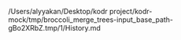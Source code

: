 /Users/alyyakan/Desktop/kodr project/kodr-mock/tmp/broccoli_merge_trees-input_base_path-gBo2XRbZ.tmp/1/History.md